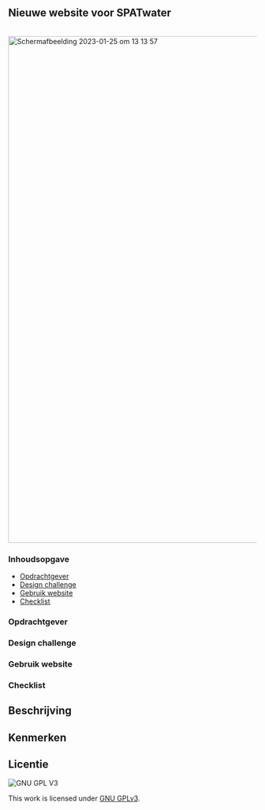 <h2>Nieuwe website voor SPATwater</h2>
<br>
<img width="1029" alt="Schermafbeelding 2023-01-25 om 13 13 57" src="https://user-images.githubusercontent.com/112857444/214560755-365fafed-0537-4cd1-a9cf-ff3aadfd4ab1.png">

<h3>Inhoudsopgave</h3>
<ul>
        <li><a href="#Opdrachtgever"> Opdrachtgever</a></li> 
<li><a href="#Designchallenge"> Design challenge</a></li>  
<li><a href="#Gebruik"> Gebruik website</a></li>  
<li><a href="#Checklist"> Checklist</a></li> 
</ul>

<h3 id="#Opdrachtgever"> Opdrachtgever</h3>

<h3 id="#Designchallenge"> Design challenge</h3>
        
<h3 id="#Gebruik">Gebruik website</h3>
        
<h3 id="#Checklist">Checklist</h3>
        


## Beschrijving
<!-- In de Beschrijving staat hoe je project er uit ziet, hoe het werkt en wat je er mee kan. -->
<!-- Voeg een mooie poster visual toe 📸 -->
<!-- Voeg een link toe naar Github Pages 🌐-->

## Kenmerken
<!-- Bij Kenmerken staat welke technieken zijn gebruikt en hoe. Wat is de HTML structuur? Wat zijn de belangrijkste dingen in CSS? Wat is er met JS gedaan en hoe? -->


## Licentie

![GNU GPL V3](https://www.gnu.org/graphics/gplv3-127x51.png)

This work is licensed under [GNU GPLv3](./LICENSE).

